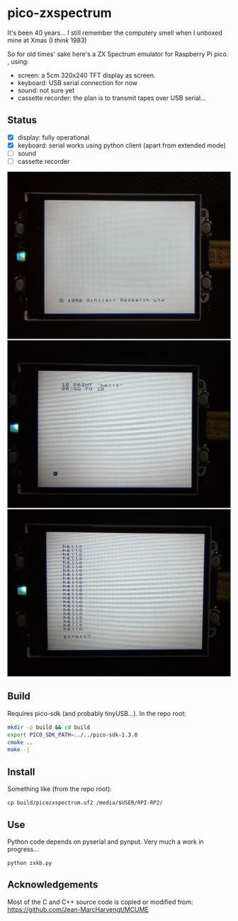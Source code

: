# pico-zxspectrum

It's been 40 years... I still remember the computery smell when I unboxed mine at Xmas (I *think* 1983)

So for old times' sake here's a ZX Spectrum emulator for Raspberry Pi pico.
, using:
- screen: a 5cm 320x240 TFT display as screen.
- keyboard: USB serial connection for now
- sound: not sure yet
- cassette recorder: the plan is to transmit tapes over USB serial...


## Status

- [X] display: fully operational
- [x] keyboard: serial works using python client (apart from extended mode)
- [ ] sound
- [ ] cassette recorder

![boot](./doc/boot.jpg)
![code](./doc/code.jpg)
![output](./doc/output.jpg)

## Build

Requires pico-sdk (and probably tinyUSB...). In the repo root:

```sh
mkdir -p build && cd build
export PICO_SDK_PATH=../../pico-sdk-1.3.0
cmake ..
make -j
```

## Install

Something like (from the repo root):
```
cp build/picozxspectrum.uf2 /media/$USER/RPI-RP2/
```

## Use

Python code depends on pyserial and pynput. Very much a work in progress...

```
python zxkb.py
```


## Acknowledgements

Most of the C and C++ source code is copied or modified from: https://github.com/Jean-MarcHarvengt/MCUME

